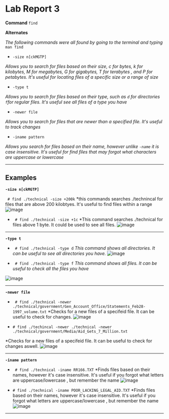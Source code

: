 
# Lab Report 3

**Command** `find`

**Alternates**

*The following commands were all found by going to the terminal and typing* `man find`

* `-size n[ckMGTP]` 

*Allows you to search for files based on their size, c for bytes, k for kilobytes, M for megabytes, G for gigabytes, T for terabytes , and P for petabytes. It's useful for locating files of a specific size or a range of size*

* `-type t` 

*Allows you to search for files based on their type, such as `d` for directories `f`for regular files. It's useful see all files of a type you have*

* `-newer file` 

*Allows you to search for files that are newer than a specified file. It's useful to track changes*

* `-iname pattern`

*Allows you search for files based on their name, however unlike `-name` it is case insensitive. It's useful for find files that may forgot what characters are uppercase or lowercase*

***

## Examples

**`-size n[ckMGTP]`**

``` # find ./technical -size +200k```
*this commands searches ./technincal for files that are above 200 kilobtyes. It's useful to find files within a range
![image](size200k.png)

* ``` # find ./technical -size +1c```
*This command searches ./technical for files above 1 byte. It could be used to see all files.
![image](size1c.png)

***

**`-type t`**

* ``` # find ./technical -type d```
*This command shows all directories. It can be useful to see all directories you have.*
![image](typed.png)


* ``` # find ./technical -type f```
*This command shows all files. It can be useful to check all the files you have*

![image](typef.png)

***

**`-newer file`**

* ``` # find ./technical -newer ./technical/government/Gen_Account_Office/Statements_Feb28-1997_volume.txt```
*Checks for a new files of a specifeid file. It can be useful to check for changes.
![image](newerVolume.png)

* ``` # find ./techincal -newer ./technical -newer ./technical/government/Media/Aid_Gets_7_Million.txt ```

*Checks for a new files of a specifeid file. It can be useful to check for changes aswell.
![image](Newermillion.png)

***

**`-iname pattern`**

* ``` # find ./technical -iname RR166.TXT```
*Finds files based on their names, however it's case insensitive. It's useful if you forgot what letters are uppercase/lowercase , but remember the name
![image](RRtxt.png)

* ``` # find ./technical -iname POOR_LACKING_LEGAL_AID.TXT ```
*Finds files based on their names, however it's case insensitive. It's useful if you forgot what letters are uppercase/lowercase , but remember the name
![image](legaltxt.png)

***
